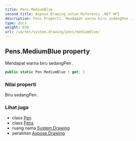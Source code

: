 ```yaml
---
title: Pens.MediumBlue
second_title: Aspose.Drawing untuk Referensi .NET API
description: Pens Properti. Mendapat warna biru sedangPen .
type: docs
weight: 830
url: /id/net/system.drawing/pens/mediumblue/
---
```

## Pens.MediumBlue property

Mendapat warna biru sedangPen .

```csharp
public static Pen MediumBlue { get; }
```

### Nilai properti

Biru sedangPen .

### Lihat juga

* class [Pen](../../pen/)
* class [Pens](../)
* ruang nama [System.Drawing](../../pens/)
* perakitan [Aspose.Drawing](../../../)


